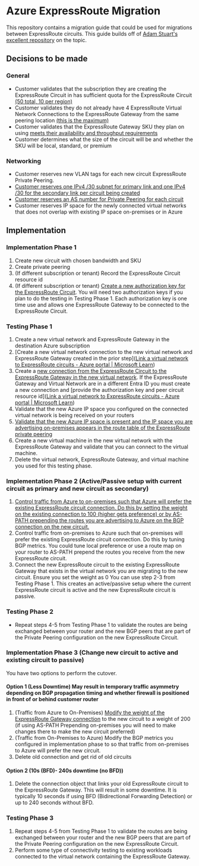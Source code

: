 # Azure ExpressRoute Migration
This repository contains a migration guide that could be used for migrations between ExpressRoute circuits. This guide builds off of [Adam Stuart's excellent repository](https://github.com/adstuart/azure-expressroute-migration) on the topic.

## Decisions to be made
### General
* Customer validates that the subscription they are creating the ExpressRoute Circuit in has sufficient quota for the ExpressRoute Circuit [(50 total, 10 per region)](https://learn.microsoft.com/en-us/azure/azure-resource-manager/management/azure-subscription-service-limits#expressroute-limits)
* Customer validates they do not already have 4 ExpressRoute Virtual Network Connections to the ExpressRoute Gateway from the same peering location [(this is the maximum)](https://learn.microsoft.com/en-us/azure/expressroute/expressroute-about-virtual-network-gateways#gatewayfeaturesupport)
* Customer validates that the ExpressRoute Gateway SKU they plan on using [meets their availability and throughput requirements](https://learn.microsoft.com/en-us/azure/expressroute/expressroute-about-virtual-network-gateways#gatewayfeaturesupport)
* Customer determines what the size of the circuit will be and whether the SKU will be local, standard, or premium
### Networking
* Customer reserves new VLAN tags for each new circuit ExpressRoute Private Peering.
* [Customer reserves one IPv4 /30 subnet for primary link and one IPv4 /30 for the secondary link per circuit being created](https://learn.microsoft.com/en-us/azure/expressroute/expressroute-howto-routing-portal-resource-manager#to-create-azure-private-peering)
* [Customer reserves an AS number for Private Peering for each circuit](https://learn.microsoft.com/en-us/azure/expressroute/expressroute-howto-routing-portal-resource-manager#to-create-azure-private-peering)
* Customer reserves IP space for the newly connected virtual networks that does not overlap with existing IP space on-premises or in Azure

## Implementation
### Implementation Phase 1
1. Create new circuit with chosen bandwidth and SKU
2. Create private peering
3. (If different subscription or tenant) Record the ExpressRoute Circuit resource id
4. (If different subscription or tenant) [Create a new authorization key for the ExpressRoute Circuit](https://learn.microsoft.com/en-us/azure/expressroute/expressroute-howto-linkvnet-portal-resource-manager?pivots=expressroute-current#circuit-owner-operations). You will need two authorization keys if you plan to do the testing in Testing Phase 1. Each authorization key is one time use and allows one ExpressRoute Gateway to be connected to the ExpressRoute Circuit.

### Testing Phase 1
1. Create a new virtual network and ExpressRoute Gateway in the destination Azure subscription
2. [Create a new virtual network connection to the new virtual network and ExpressRoute Gateway created in the prior step]([Link a virtual network to ExpressRoute circuits - Azure portal | Microsoft Learn](https://learn.microsoft.com/en-us/azure/expressroute/expressroute-howto-linkvnet-portal-resource-manager?pivots=expressroute-current#to-create-a-connection))
3. Create a [new connection from the ExpressRoute Circuit to the ExpressRoute Gateway in the new virtual network](https://learn.microsoft.com/en-us/azure/expressroute/expressroute-howto-linkvnet-cli#connect-a-virtual-network-in-the-same-subscription-to-a-circuit). If the ExpressRoute Gateway and Virtual Network are in a different Entra ID you must create a new connection and [provide the authorization key and peer circuit resource id]([Link a virtual network to ExpressRoute circuits - Azure portal | Microsoft Learn](https://learn.microsoft.com/en-us/azure/expressroute/expressroute-howto-linkvnet-portal-resource-manager?pivots=expressroute-current#circuit-user-operations)) 
4. Validate that the new Azure IP space you configured on the connected virtual network is being received on your routers
5. [Validate that the new Azure IP space is present and the IP space you are advertising on-premises appears in the route table of the ExpressRoute private peering](https://blog.cloudtrooper.net/2021/07/12/cli-based-analysis-of-an-expressroute-private-peering/)
6. Create a new virtual machine in the new virtual network with the ExpressRoute Gateway and validate that you can connect to the virtual machine.
7. Delete the virtual network, ExpressRoute Gateway, and virtual machine you used for this testing phase.

### Implementation Phase 2 (Active/Passive setup with current circuit as primary and new circuit as secondary)
1. [Control traffic from Azure to on-premises such that Azure will prefer the existing ExpressRoute circuit connection. Do this by setting the weight on the existing connection to 100 (higher gets preference) or by AS-PATH prepending the routes you are advertising to Azure on the BGP connection on the new circuit.](https://learn.microsoft.com/en-us/azure/expressroute/expressroute-optimize-routing)
2. Control traffic from on-premises to Azure such that on-premises will prefer the existing ExpressRoute circuit connection. Do this by tuning BGP metrics. You could tune local preference or use a route map on your router to AS-PATH prepend the routes you receive from the new ExpressRoute circuit.
3. Connect the new ExpressRoute circuit to the existing ExpressRoute Gateway that exists in the virtual network you are migrating to the new circuit. Ensure you set the weight as 0 You can use step 2-3 from Testing Phase 1. This creates an active/passive setup where the current ExpressRoute circuit is active and the new ExpressRoute circuit is passive.

### Testing Phase 2
* Repeat steps 4-5 from Testing Phase 1 to validate the routes are being exchanged between your router and the new BGP peers that are part of the Private Peering configuration on the new ExpressRoute Circuit.

### Implementation Phase 3 (Change new circuit to active and existing circuit to passive)
You have two options to perform the cutover.
#### Option 1 (Less Downtime) May result in temporary traffic asymmetry depending on BGP propagation timing and whether firewall is positioned in front of or behind customer router
  1. (Traffic from Azure to On-Premises) [Modify the weight of the ExpressRoute Gateway connection](https://learn.microsoft.com/en-us/azure/expressroute/designing-for-disaster-recovery-with-expressroute-privatepeering#connection-weight) to the new circuit to a weight of 200 (if using AS-PATH Prepending on-premises you will need to make changes there to make the new circuit preferred)
  2. (Traffic from On-Premises to Azure) Modify the BGP metrics you configured in implementation phase to so that traffic from on-premises to Azure will prefer the new circuit.
  3. Delete old connection and get rid of old circuits
#### Option 2 (10s (BFD)- 240s downtime (no BFD))
  1. Delete the connection object that links your old ExpressRoute circuit to the ExpressRoute Gateway. This will result in some downtime. It is typically 10 seconds if using BFD (Bidirectional Forwarding Detection) or up to 240 seconds without BFD.

### Testing Phase 3
1. Repeat steps 4-5 from Testing Phase 1 to validate the routes are being exchanged between your router and the new BGP peers that are part of the Private Peering configuration on the new ExpressRoute Circuit.
2. Perform some type of connectivity testing to existing workloads connected to the virtual network containing the ExpressRoute Gateway.
